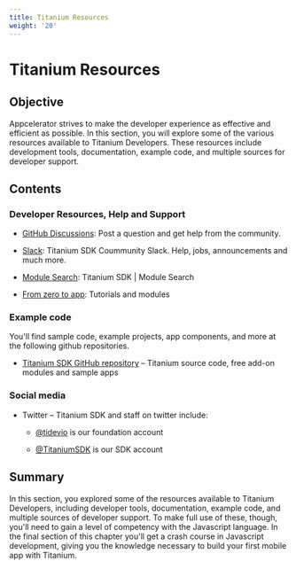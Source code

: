 ```yaml
---
title: Titanium Resources
weight: '20'
---
```


# Titanium Resources

## Objective

Appcelerator strives to make the developer experience as effective and efficient as possible. In this section, you will explore some of the various resources available to Titanium Developers. These resources include development tools, documentation, example code, and multiple sources for developer support.

## Contents

### Developer Resources, Help and Support

* [GitHub Discussions](https://github.com/tidev/titanium_mobile/discussions): Post a question and get help from the community.

* [Slack](https://tidev.slack.com/): Titanium SDK Coummunity Slack. Help, jobs, announcements and much more.

* [Module Search](https://modules.titaniumsdk.com/): Titanium SDK | Module Search

* [From zero to app](https://fromzerotoapp.com/): Tutorials and modules

### Example code

You'll find sample code, example projects, app components, and more at the following github repositories.

* [Titanium SDK GitHub repository](https://github.com/tidev) – Titanium source code, free add-on modules and sample apps

### Social media

* Twitter – Titanium SDK and staff on twitter include:

    * [@tidevio](https://twitter.com/tidevio) is our foundation account

    * [@TitaniumSDK](https://twitter.com/TitaniumSDK) is our SDK account

## Summary

In this section, you explored some of the resources available to Titanium Developers, including developer tools, documentation, example code, and multiple sources of developer support. To make full use of these, though, you'll need to gain a level of competency with the Javascript language. In the final section of this chapter you'll get a crash course in Javascript development, giving you the knowledge necessary to build your first mobile app with Titanium.
